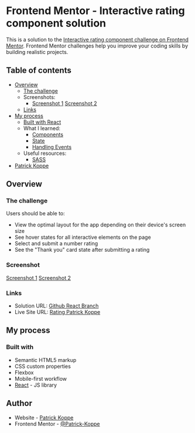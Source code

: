 # Frontend Mentor - Interactive rating component solution

This is a solution to the [Interactive rating component challenge on Frontend Mentor](https://www.frontendmentor.io/challenges/interactive-rating-component-koxpeBUmI). Frontend Mentor challenges help you improve your coding skills by building realistic projects.

## Table of contents

- [Overview](#overview)
    - [The challenge](#the-challenge)
    - Screenshots:
      - [Screenshot 1](./screenshot.png)
        [Screenshot 2](./screenshot2.png)
    - [Links](#links)
- [My process](#my-process)
    - [Built with React](https://reactjs.org/)
    - What I learned:
      - [Components](https://reactjs.org/docs/components-and-props.html)
      - [State](https://reactjs.org/docs/state-and-lifecycle.html)
      - [Handling Events](https://reactjs.org/docs/handling-events.html)
    - Useful resources:
      - [SASS](https://create-react-app.dev/docs/adding-a-sass-stylesheet/)
- [Patrick Koppe](https://patrickkoppe.de/)

## Overview

### The challenge

Users should be able to:

- View the optimal layout for the app depending on their device's screen size
- See hover states for all interactive elements on the page
- Select and submit a number rating
- See the "Thank you" card state after submitting a rating

### Screenshot

[Screenshot 1](./screenshot.png)
[Screenshot 2](./screenshot2.png)

### Links

- Solution URL: [Github React Branch](https://github.com/Patrick-Koppe/frontendmentor-interactive-rating/tree/react/app)
- Live Site URL: [Rating Patrick Koppe](http://rating-box.patrickkoppe.de/)

## My process

### Built with

- Semantic HTML5 markup
- CSS custom properties
- Flexbox
- Mobile-first workflow
- [React](https://reactjs.org/) - JS library

## Author

- Website - [Patrick Koppe](https://patrickkoppe.de/)
- Frontend Mentor - [@Patrick-Koppe](https://www.frontendmentor.io/profile/Patrick-Koppe)
